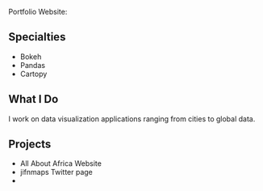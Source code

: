 Portfolio Website: 

## Specialties
- Bokeh
- Pandas
- Cartopy

## What I Do
I work on data visualization applications ranging from cities to global data.

## Projects
- All About Africa Website
- jifnmaps Twitter page
- 
<!---
jifnjam/jifnjam is a ✨ special ✨ repository because its `README.md` (this file) appears on your GitHub profile.
You can click the Preview link to take a look at your changes.
--->
